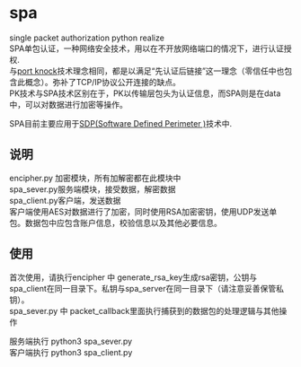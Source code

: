# spa
single packet authorization python realize<br>
SPA单包认证，一种网络安全技术，用以在不开放网络端口的情况下，进行认证授权.<br>
与[port knock](https://github.com/small-eight/portknock)技术理念相同，都是以满足“先认证后链接”这一理念（零信任中也包含此概念）。弥补了TCP/IP协议公开连接的缺点。<br>
PK技术与SPA技术区别在于，PK以传输层包头为认证信息，而SPA则是在data中，可以对数据进行加密等操作。<br>

SPA目前主要应用于[SDP(Software Defined Perimeter )](https://github.com/small-eight/SDP)技术中.

## 说明
encipher.py 加密模块，所有加解密都在此模块中<br>
spa_sever.py服务端模块，接受数据，解密数据<br>
spa_client.py客户端，发送数据<br>
客户端使用AES对数据进行了加密，同时使用RSA加密密钥，使用UDP发送单包。数据包中应包含账户信息，校验信息以及其他必要信息。

## 使用
首次使用，请执行encipher 中 generate_rsa_key生成rsa密钥，公钥与spa_client在同一目录下。私钥与spa_server在同一目录下（请注意妥善保管私钥）。<br>
spa_sever.py 中 packet_callback里面执行捕获到的数据包的处理逻辑与其他操作<br>

服务端执行 python3 spa_sever.py<br>
客户端执行 python3 spa_client.py  
